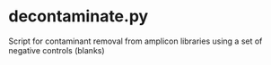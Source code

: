 # decontaminate.py
Script for contaminant removal from amplicon libraries using a set of negative controls (blanks)
